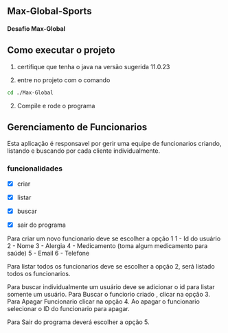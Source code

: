 ## Max-Global-Sports
#### Desafio Max-Global

## Como executar o projeto

1. certifique que tenha o java na versão sugerida 11.0.23

2. entre no projeto com o comando

```sh
cd ./Max-Global
```

2. Compile e rode o programa

## Gerenciamento de Funcionarios

Esta aplicação é responsavel por gerir uma equipe de funcionarios criando, listando e buscando por cada cliente individualmente.

### funcionalidades
- [x] criar
- [x] listar
- [x] buscar
- [x] sair do programa


Para criar um novo funcionario deve se escolher a opção 1
1 - Id do usuário
2 - Nome
3 - Alergia 
4 - Medicamento (toma algum medicamento para saúde) 
5 - Email
6 - Telefone



Para listar todos os funcionarios deve se escolher a opção 2, será listado todos os funcionarios.

Para buscar individualmente um usuário deve se adicionar o id para listar somente um usuário.
Para Buscar o funciorio criado , clicar na opção 3.
Para Apagar Funcionario clicar na opção 4.
Ao apagar o funcionario selecionar o ID do funcionario para apagar.

Para Sair do programa deverá escolher a opção 5.


